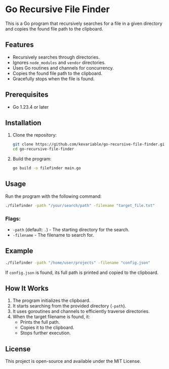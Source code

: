 # Go Recursive File Finder

This is a Go program that recursively searches for a file in a given directory and copies the found file path to the clipboard.

## Features
- Recursively searches through directories.
- Ignores `node_modules` and `vendor` directories.
- Uses Go routines and channels for concurrency.
- Copies the found file path to the clipboard.
- Gracefully stops when the file is found.

## Prerequisites
- Go 1.23.4 or later

## Installation
1. Clone the repository:
   ```sh
   git clone https://github.com/kevariable/go-recursive-file-finder.git
   cd go-recursive-file-finder
   ```
2. Build the program:
   ```sh
   go build -o filefinder main.go
   ```

## Usage
Run the program with the following command:
```sh
./filefinder -path "/your/search/path" -filename "target_file.txt"
```

### Flags:
- `-path` (default: `.`) - The starting directory for the search.
- `-filename` - The filename to search for.

## Example
```sh
./filefinder -path "/home/user/projects" -filename "config.json"
```
If `config.json` is found, its full path is printed and copied to the clipboard.

## How It Works
1. The program initializes the clipboard.
2. It starts searching from the provided directory (`-path`).
3. It uses goroutines and channels to efficiently traverse directories.
4. When the target filename is found, it:
    - Prints the full path.
    - Copies it to the clipboard.
    - Stops further execution.

## License
This project is open-source and available under the MIT License.

